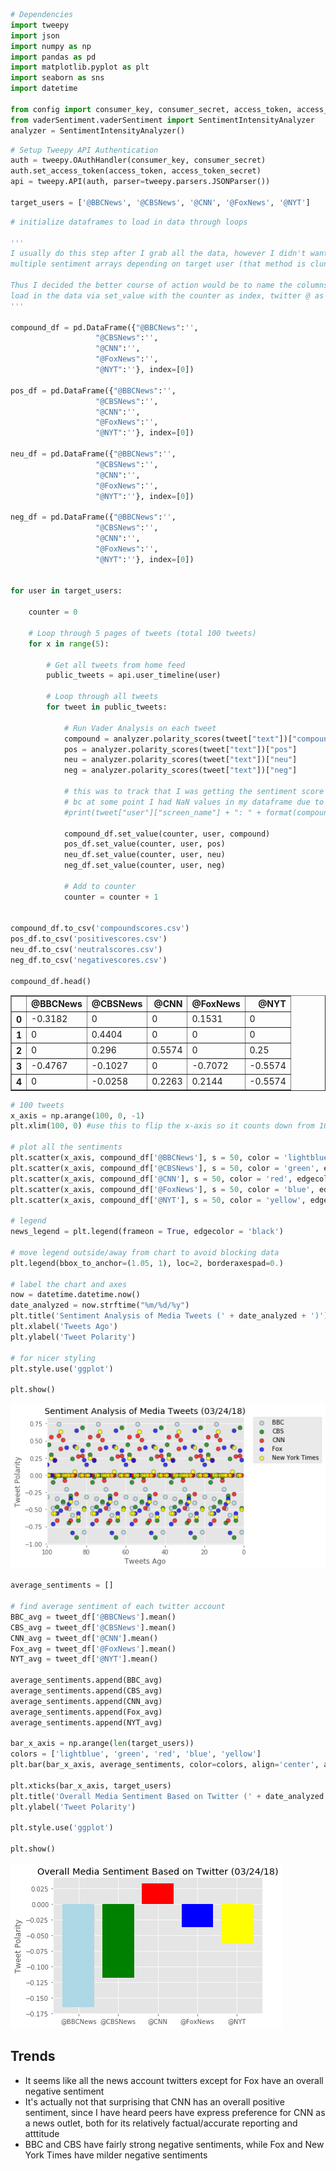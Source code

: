 

```python
# Dependencies
import tweepy
import json
import numpy as np
import pandas as pd
import matplotlib.pyplot as plt
import seaborn as sns
import datetime

from config import consumer_key, consumer_secret, access_token, access_token_secret
from vaderSentiment.vaderSentiment import SentimentIntensityAnalyzer
analyzer = SentimentIntensityAnalyzer()
```


```python
# Setup Tweepy API Authentication
auth = tweepy.OAuthHandler(consumer_key, consumer_secret)
auth.set_access_token(access_token, access_token_secret)
api = tweepy.API(auth, parser=tweepy.parsers.JSONParser())

target_users = ['@BBCNews', '@CBSNews', '@CNN', '@FoxNews', '@NYT']
```


```python
# initialize dataframes to load in data through loops

'''
I usually do this step after I grab all the data, however I didn't want to think about keeping track of 
multiple sentiment arrays depending on target user (that method is clunky and hardcoded)

Thus I decided the better course of action would be to name the columns the same as the twitter @s and just
load in the data via set_value with the counter as index, twitter @ as column, value being the sentiment score
'''

compound_df = pd.DataFrame({"@BBCNews":'',
                   "@CBSNews":'',
                   "@CNN":'',
                   "@FoxNews":'',
                   "@NYT":''}, index=[0])

pos_df = pd.DataFrame({"@BBCNews":'',
                   "@CBSNews":'',
                   "@CNN":'',
                   "@FoxNews":'',
                   "@NYT":''}, index=[0])

neu_df = pd.DataFrame({"@BBCNews":'',
                   "@CBSNews":'',
                   "@CNN":'',
                   "@FoxNews":'',
                   "@NYT":''}, index=[0])

neg_df = pd.DataFrame({"@BBCNews":'',
                   "@CBSNews":'',
                   "@CNN":'',
                   "@FoxNews":'',
                   "@NYT":''}, index=[0])


for user in target_users:
    
    counter = 0

    # Loop through 5 pages of tweets (total 100 tweets)
    for x in range(5):

        # Get all tweets from home feed
        public_tweets = api.user_timeline(user)

        # Loop through all tweets 
        for tweet in public_tweets:

            # Run Vader Analysis on each tweet
            compound = analyzer.polarity_scores(tweet["text"])["compound"]
            pos = analyzer.polarity_scores(tweet["text"])["pos"]
            neu = analyzer.polarity_scores(tweet["text"])["neu"]
            neg = analyzer.polarity_scores(tweet["text"])["neg"]
            
            # this was to track that I was getting the sentiment score properly 
            # bc at some point I had NaN values in my dataframe due to not looping properly
            #print(tweet["user"]["screen_name"] + ": " + format(compound))
            
            compound_df.set_value(counter, user, compound)
            pos_df.set_value(counter, user, pos)
            neu_df.set_value(counter, user, neu)
            neg_df.set_value(counter, user, neg)

            # Add to counter 
            counter = counter + 1

            
compound_df.to_csv('compoundscores.csv') 
pos_df.to_csv('positivescores.csv') 
neu_df.to_csv('neutralscores.csv') 
neg_df.to_csv('negativescores.csv') 

compound_df.head()
```




<div>
<style>
    .dataframe thead tr:only-child th {
        text-align: right;
    }

    .dataframe thead th {
        text-align: left;
    }

    .dataframe tbody tr th {
        vertical-align: top;
    }
</style>
<table border="1" class="dataframe">
  <thead>
    <tr style="text-align: right;">
      <th></th>
      <th>@BBCNews</th>
      <th>@CBSNews</th>
      <th>@CNN</th>
      <th>@FoxNews</th>
      <th>@NYT</th>
    </tr>
  </thead>
  <tbody>
    <tr>
      <th>0</th>
      <td>-0.3182</td>
      <td>0</td>
      <td>0</td>
      <td>0.1531</td>
      <td>0</td>
    </tr>
    <tr>
      <th>1</th>
      <td>0</td>
      <td>0.4404</td>
      <td>0</td>
      <td>0</td>
      <td>0</td>
    </tr>
    <tr>
      <th>2</th>
      <td>0</td>
      <td>0.296</td>
      <td>0.5574</td>
      <td>0</td>
      <td>0.25</td>
    </tr>
    <tr>
      <th>3</th>
      <td>-0.4767</td>
      <td>-0.1027</td>
      <td>0</td>
      <td>-0.7072</td>
      <td>-0.5574</td>
    </tr>
    <tr>
      <th>4</th>
      <td>0</td>
      <td>-0.0258</td>
      <td>0.2263</td>
      <td>0.2144</td>
      <td>-0.5574</td>
    </tr>
  </tbody>
</table>
</div>




```python
# 100 tweets
x_axis = np.arange(100, 0, -1)
plt.xlim(100, 0) #use this to flip the x-axis so it counts down from 100

# plot all the sentiments
plt.scatter(x_axis, compound_df['@BBCNews'], s = 50, color = 'lightblue', edgecolor = 'black', label = 'BBC', alpha = .75)
plt.scatter(x_axis, compound_df['@CBSNews'], s = 50, color = 'green', edgecolor = 'black', label = 'CBS', alpha = .75)
plt.scatter(x_axis, compound_df['@CNN'], s = 50, color = 'red', edgecolor = 'black', label = 'CNN', alpha = .75)
plt.scatter(x_axis, compound_df['@FoxNews'], s = 50, color = 'blue', edgecolor = 'black', label = 'Fox', alpha = .75)
plt.scatter(x_axis, compound_df['@NYT'], s = 50, color = 'yellow', edgecolor = 'black', label = 'New York Times', alpha = .75)

# legend
news_legend = plt.legend(frameon = True, edgecolor = 'black')

# move legend outside/away from chart to avoid blocking data
plt.legend(bbox_to_anchor=(1.05, 1), loc=2, borderaxespad=0.)

# label the chart and axes
now = datetime.datetime.now()
date_analyzed = now.strftime("%m/%d/%y")
plt.title('Sentiment Analysis of Media Tweets (' + date_analyzed + ')')
plt.xlabel('Tweets Ago')
plt.ylabel('Tweet Polarity')

# for nicer styling
plt.style.use('ggplot')

plt.show()

```


![png](output_3_0.png)



```python
average_sentiments = []

# find average sentiment of each twitter account
BBC_avg = tweet_df['@BBCNews'].mean()
CBS_avg = tweet_df['@CBSNews'].mean()
CNN_avg = tweet_df['@CNN'].mean()
Fox_avg = tweet_df['@FoxNews'].mean()
NYT_avg = tweet_df['@NYT'].mean()

average_sentiments.append(BBC_avg)
average_sentiments.append(CBS_avg)
average_sentiments.append(CNN_avg)
average_sentiments.append(Fox_avg)
average_sentiments.append(NYT_avg)

bar_x_axis = np.arange(len(target_users))
colors = ['lightblue', 'green', 'red', 'blue', 'yellow']
plt.bar(bar_x_axis, average_sentiments, color=colors, align='center', alpha=1.0)

plt.xticks(bar_x_axis, target_users)
plt.title('Overall Media Sentiment Based on Twitter (' + date_analyzed + ')')
plt.ylabel('Tweet Polarity')

plt.style.use('ggplot')

plt.show()
```


![png](output_4_0.png)


<h2> Trends </h2>

<ul>
  <li>It seems like all the news account twitters except for Fox have an overall negative sentiment </li>
  <li>It's actually not that surprising that CNN has an overall positive sentiment, since I have heard peers have express preference for CNN as a news outlet, both for its relatively factual/accurate reporting and atttitude </li>
  <li>BBC and CBS have fairly strong negative sentiments, while Fox and New York Times have milder negative sentiments</li>
</ul>
